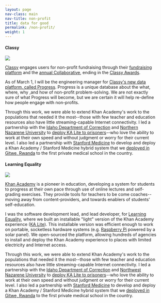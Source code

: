 ```yaml
---
layout: page
nav-class: main
nav-title: non-profit
title: data for good
permalink: /non-profit/
weight: 1
---
```


<a name="classy"></a>
<h4>Classy</h4>

<img class="col one right" src="{{ '/img/logos/classy.png' | prepend:site.baseurl }}">

<p>
  <a class="title" href="http://www.classy.org/">Classy</a> engages users for non-profit fundraising through their <a href="">fundraising platform</a> and the <a href="https://www.classy.org/collaborative">annual Collaborative</a>, ending in the <a href="">Classy Awards</a>.
</p>


<p>
  As of March 1, I will be the engineering manager for <a href="https://www.classyawards.org/classy-awards/progress">Classy's new data platform, called Progress</a>. Progress is a unique database about the what, where, why ,and how of non-profit problem-solving. We are not exactly sure of what Progress will become, but we are certain it will help re-define how people engage with non-profits.
</p>

<p>
  Through this work, we were able to extend Khan Academy's work to the populations that needed it the most--those with few teacher and education resources also have little streaming-capable Internet connectivity. I led a partnership with the <a href="">Idaho Department of Correction</a> and <a href="">Northern Nazarene University</a> to <a href="">deploy KA Lite to prisoners</a>--who love the ability to work at their own speed and without judgment or worry for their current level. I also led a partnership with <a href="">Stanford Medicine</a> to develop and deploy a Khan Academy / Stanford Medicine hybrid system that we <a href="">deployed in Gitwe, Rwanda</a> to the first private medical school in the country.
</p>


<a name="leq"></a>
<h4>Learning Equality</h4>

<img class="col one right" src="{{ '/img/logos/leq.png' | prepend:site.baseurl }}">

<p>
  <a href="http://www.khanacademy.org/">Khan Academy</a> is a pioneer in education, developing a system for
  students to progress at their own pace through use of online lectures and
  self-grading exercises. They provide tools for teachers to be come coaches--moving
  away from content-providers, and towards enablers of students' self-education.
</p>


<p>
  I was the software development lead, and lead developer, for <a class="title" href="http://learningequality.com/">Learning Equality</a>, where we built an installable "light" version of the Khan Academy experience (<a href="http://www.learninequality.com/kalite/">KA Lite</a>). This installable version was efficient enough to work on portable, socketless hardware systems (e.g. <a href="http://www.raspberrypi.com/">Raspberry Pi</a> powered by a solar panel). We open-sourced the platform, allowing hundreds of agencies to install and deploy the Khan Academy experience to places with limited electricity and Internet access.
</p>

<p>
  Through this work, we were able to extend Khan Academy's work to the populations that needed it the most--those with few teacher and education resources also have little streaming-capable Internet connectivity. I led a partnership with the <a href="https://www.idoc.idaho.gov/">Idaho Department of Correction</a> and <a href="http://www.nnu.edu/">Northwest Nazarene University</a> to <a href="https://learningequality.org/blog/2013/ka-lite-brings-offline-education-idaho-department-/">deploy KA Lite to prisoners</a>--who love the ability to work at their own speed and without judgment or worry for their current level. I also led a partnership with <a href="https://med.stanford.edu/">Stanford Medicine</a> to develop and deploy a Khan Academy / Stanford Medicine hybrid system that we <a href="https://medium.com/@mrquickowl/videos-for-gitwe-a1768dfc321b#.q08kp38iz">deployed in Gitwe, Rwanda</a> to the first private medical school in the country.
</p>

